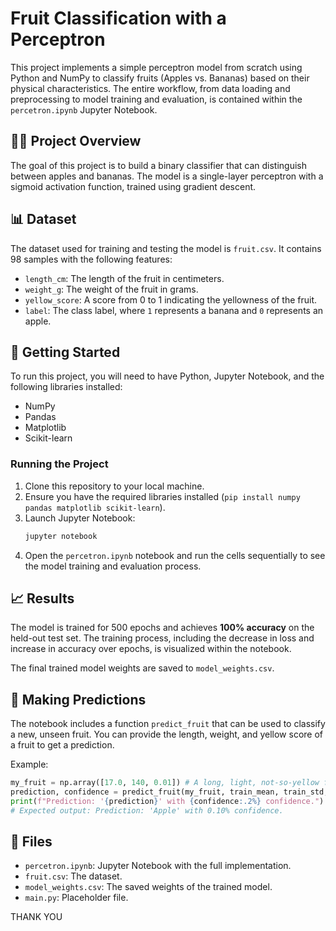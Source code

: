 # Fruit Classification with a Perceptron

This project implements a simple perceptron model from scratch using Python and NumPy to classify fruits (Apples vs. Bananas) based on their physical characteristics. The entire workflow, from data loading and preprocessing to model training and evaluation, is contained within the `percetron.ipynb` Jupyter Notebook.

## 🍎🍌 Project Overview

The goal of this project is to build a binary classifier that can distinguish between apples and bananas. The model is a single-layer perceptron with a sigmoid activation function, trained using gradient descent.

## 📊 Dataset

The dataset used for training and testing the model is `fruit.csv`. It contains 98 samples with the following features:

*   `length_cm`: The length of the fruit in centimeters.
*   `weight_g`: The weight of the fruit in grams.
*   `yellow_score`: A score from 0 to 1 indicating the yellowness of the fruit.
*   `label`: The class label, where `1` represents a banana and `0` represents an apple.

## 🚀 Getting Started

To run this project, you will need to have Python, Jupyter Notebook, and the following libraries installed:

*   NumPy
*   Pandas
*   Matplotlib
*   Scikit-learn

### Running the Project

1.  Clone this repository to your local machine.
2.  Ensure you have the required libraries installed (`pip install numpy pandas matplotlib scikit-learn`).
3.  Launch Jupyter Notebook:
    ```bash
    jupyter notebook
    ```
4.  Open the `percetron.ipynb` notebook and run the cells sequentially to see the model training and evaluation process.

## 📈 Results

The model is trained for 500 epochs and achieves **100% accuracy** on the held-out test set. The training process, including the decrease in loss and increase in accuracy over epochs, is visualized within the notebook.

The final trained model weights are saved to `model_weights.csv`.

## 🤖 Making Predictions

The notebook includes a function `predict_fruit` that can be used to classify a new, unseen fruit. You can provide the length, weight, and yellow score of a fruit to get a prediction.

Example:
```python
my_fruit = np.array([17.0, 140, 0.01]) # A long, light, not-so-yellow fruit
prediction, confidence = predict_fruit(my_fruit, train_mean, train_std, weights)
print(f"Prediction: '{prediction}' with {confidence:.2%} confidence.")
# Expected output: Prediction: 'Apple' with 0.10% confidence.
```

## 📝 Files

*   `percetron.ipynb`: Jupyter Notebook with the full implementation.
*   `fruit.csv`: The dataset.
*   `model_weights.csv`: The saved weights of the trained model.
*   `main.py`: Placeholder file. 



THANK YOU
